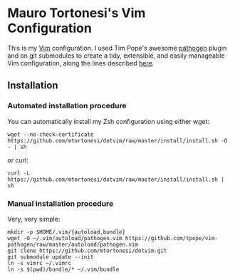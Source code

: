 # Mauro Tortonesi's Vim Configuration

This is my [Vim](http://www.vim.org) configuration. I used Tim Pope's awesome
[pathogen](https://github.com/tpope/vim-pathogen) plugin and on git submodules
to create a tidy, extensible, and easily manageable Vim configuration, along
the lines described
[here](http://vimcasts.org/episodes/synchronizing-plugins-with-git-submodules-and-pathogen/).


## Installation

### Automated installation procedure

You can automatically install my Zsh configuration using either wget:

    wget --no-check-certificate https://github.com/mtortonesi/dotvim/raw/master/install/install.sh -O - | sh

or curl:

    curl -L https://github.com/mtortonesi/dotvim/raw/master/install/install.sh | sh



### Manual installation procedure

Very, very simple:

    mkdir -p $HOME/.vim/{autoload,bundle}
    wget -O ~/.vim/autoload/pathogen.vim https://github.com/tpope/vim-pathogen/raw/master/autoload/pathogen.vim 
    git clone https://github.com/mtortonesi/dotvim.git
    git submodule update --init
    ln -s vimrc ~/.vimrc
    ln -s $(pwd)/bundle/* ~/.vim/bundle

